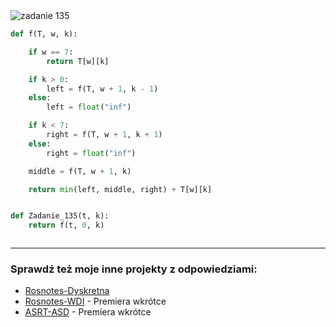 <picture>
  <source srcset="../../srt/zbior_zadan/135.png" media="(prefers-color-scheme: light)">
  <source srcset="../../srt/zbior_zadan/black_135.png" media="(prefers-color-scheme: dark)">
  <img src="../../srt/zbior_zadan/black_135.png" alt="zadanie 135">
</picture>

```python
def f(T, w, k):

    if w == 7:
        return T[w][k]

    if k > 0:
        left = f(T, w + 1, k - 1)
    else:
        left = float("inf")

    if k < 7:
        right = f(T, w + 1, k + 1)
    else:
        right = float("inf")

    middle = f(T, w + 1, k)

    return min(left, middle, right) + T[w][k]


def Zadanie_135(t, k):
    return f(t, 0, k)



```

---
### Sprawdź też moje inne projekty z odpowiedziami:
- [Rosnotes-Dyskretna](https://github.com/kamilGie/Rosnotes-Dyskretna)
- [Rosnotes-WDI](https://github.com/kamilGie/Rosnotes-WDI) - Premiera wkrótce
- [ASRT-ASD](https://github.com/kamilGie/Rosnotes-Dyskretna) - Premiera wkrótce
